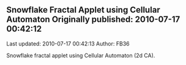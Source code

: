 ## Snowflake Fractal Applet using Cellular Automaton Originally published: 2010-07-17 00:42:12 
Last updated: 2010-07-17 00:42:13 
Author: FB36  
 
Snowflake fractal applet using Cellular Automaton (2d CA). 